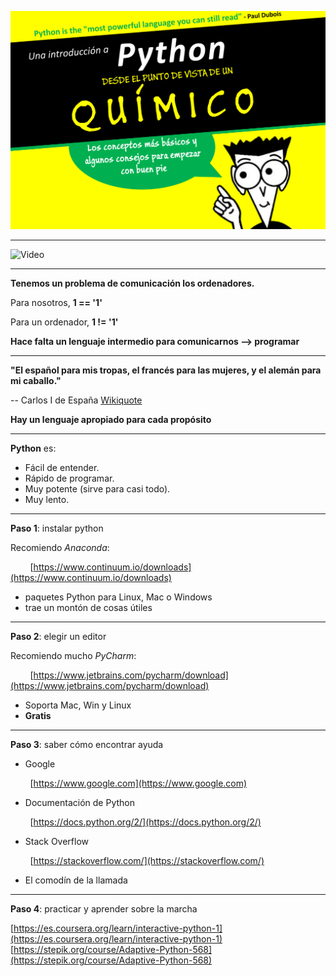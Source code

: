 
![Image](assets/intro_python.png)

---

![Video](https://www.youtube.com/embed/0NkjVAnWnOA?rel=0&controls=0&showinfo=0&vq=hd720&end=27&enablejsapi=1&playerapiid=ytplayer)

---

**Tenemos un problema de comunicación los ordenadores.**

Para nosotros,
**1 == '1'**

Para un ordenador,
**1 != '1'**

**Hace falta un lenguaje intermedio para comunicarnos --> programar**

---

**"El español para mis tropas, el francés para las mujeres, y el alemán para mi caballo."**

-- Carlos I de España [Wikiquote](https://es.wikiquote.org/wiki/Carlos_I_de_Espa%C3%B1a)

**Hay un lenguaje apropiado para cada propósito**

---

**Python** es:

- Fácil de entender.
- Rápido de programar.
- Muy potente (sirve para casi todo).
- Muy lento.

---

**Paso 1**: instalar python

Recomiendo *Anaconda*:

&nbsp;&nbsp;&nbsp;&nbsp;&nbsp;&nbsp;&nbsp;&nbsp;[https://www.continuum.io/downloads](https://www.continuum.io/downloads)

- paquetes Python para Linux, Mac o Windows
- trae un montón de cosas útiles

---

**Paso 2**: elegir un editor

Recomiendo mucho *PyCharm*:
    
&nbsp;&nbsp;&nbsp;&nbsp;&nbsp;&nbsp;&nbsp;&nbsp;[https://www.jetbrains.com/pycharm/download](https://www.jetbrains.com/pycharm/download)

- Soporta Mac, Win y Linux
- **Gratis**

---

**Paso 3**: saber cómo encontrar ayuda

- Google

&nbsp;&nbsp;&nbsp;&nbsp;&nbsp;&nbsp;&nbsp;&nbsp;[https://www.google.com](https://www.google.com)

- Documentación de Python

&nbsp;&nbsp;&nbsp;&nbsp;&nbsp;&nbsp;&nbsp;&nbsp;[https://docs.python.org/2/](https://docs.python.org/2/)

- Stack Overflow

&nbsp;&nbsp;&nbsp;&nbsp;&nbsp;&nbsp;&nbsp;&nbsp;[https://stackoverflow.com/](https://stackoverflow.com/)

- El comodín de la llamada 

---

**Paso 4**: practicar y aprender sobre la marcha

[https://es.coursera.org/learn/interactive-python-1](https://es.coursera.org/learn/interactive-python-1)
[https://stepik.org/course/Adaptive-Python-568](https://stepik.org/course/Adaptive-Python-568)
